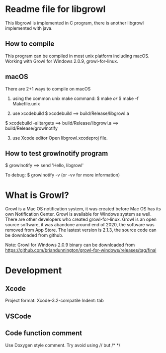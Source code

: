Readme file for libgrowl
=====
This libgrowl is implemented in C program, there is another libgrowl implemented with java.

How to compile
-----
This program can be compiled in most unix platform including macOS. Working with Growl for Windows 2.0.9, growl-for-linux.

macOS
-----
There are 2+1 ways to compile on macOS

1. using the common unix make command:
$ make 
_or_
$ make -f Makefile.unix

2. use xcodebuild
$ xcodebuild
==> build/Release/libgrowl.a

$ xcodebuild -alltargets
==> build/Release/libgrowl.a
==> build/Release/growlnotify

3. use Xcode editor
Open libgrowl.xcodeproj file.

How to test growlnotify program
-----
$ growlnotify
==> send 'Hello, libgrowl'

To debug:
$ growlnotify -v (or -vv for more information)

What is Growl?
=====
Growl is a Mac OS notification system, it was created before Mac OS has its own Notification Center. Growl is available for Windows system as well. There are other developers who created growl-for-linux.
Growl is an open source software, it was abandone around end of 2020, the software was removed from App Store.
The lastest version is 2.1.3, the source code can be downloaded from github.


Note:
Growl for Windows 2.0.9 binary can be downloaded from https://github.com/briandunnington/growl-for-windows/releases/tag/final

Development
=====
Xcode
-----
Project format: Xcode-3.2-compatile
Indent: tab

VSCode
-----

Code function comment
-----
Use Doxygen style comment.
Try avoid using // but /* */
